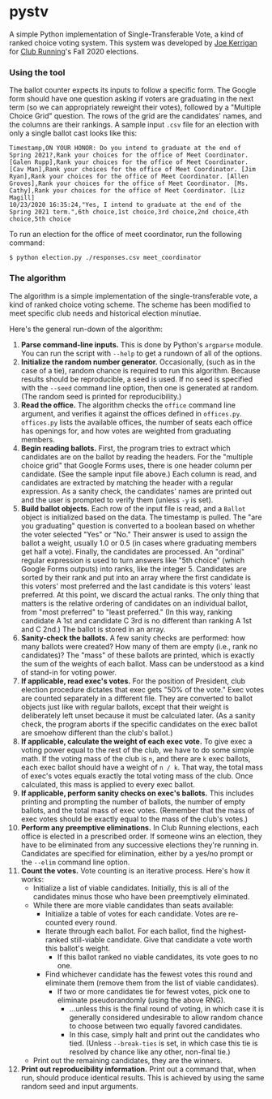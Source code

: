 # pystv
A simple Python implementation of Single-Transferable Vote, a kind of ranked choice voting system.
This system was developed by [Joe Kerrigan](https://github.com/joek13) for [Club Running](http://virginia.clubrunning.org)'s Fall 2020 elections.

### Using the tool
The ballot counter expects its inputs to follow a specific form. The Google form should have one question asking if voters are graduating in the next term (so we can appropriately reweight their votes), followed by a "Multiple Choice Grid" question. The rows of the grid are the candidates' names, and the columns are their rankings. A sample input `.csv` file for an election with only a single ballot cast looks like this:

```csv
Timestamp,ON YOUR HONOR: Do you intend to graduate at the end of Spring 2021?,Rank your choices for the office of Meet Coordinator. [Galen Rupp],Rank your choices for the office of Meet Coordinator. [Cav Man],Rank your choices for the office of Meet Coordinator. [Jim Ryan],Rank your choices for the office of Meet Coordinator. [Allen Groves],Rank your choices for the office of Meet Coordinator. [Ms. Cathy],Rank your choices for the office of Meet Coordinator. [Liz Magill]
10/23/2020 16:35:24,"Yes, I intend to graduate at the end of the Spring 2021 term.",6th choice,1st choice,3rd choice,2nd choice,4th choice,5th choice
```

To run an election for the office of meet coordinator, run the following command:
```
$ python election.py ./responses.csv meet_coordinator
```
### The algorithm
The algorithm is a simple implementation of the single-transferable vote, a kind of ranked choice voting scheme. The scheme has been modified to meet specific club needs and historical election minutiae.

Here's the general run-down of the algorithm:
1. **Parse command-line inputs.** This is done by Python's `argparse` module. You can run the script with `--help` to get a rundown of all of the options.
2. **Initialize the random number generator.** Occasionally, (such as in the case of a tie), random chance is required to run this algorithm. Because results should be reproducible, a seed is used. If no seed is specified with the `--seed` command line option, then one is generated at random. (The random seed is printed for reproducibility.)
3. **Read the office.** The algorithm checks the `office` command line argument, and verifies it against the offices defined in `offices.py`. `offices.py` lists the available offices, the number of seats each office has openings for, and how votes are weighted from graduating members.
4. **Begin reading ballots.** First, the program tries to extract which candidates are on the ballot by reading the headers. For the "multiple choice grid" that Google Forms uses, there is one header column per candidate. (See the sample input file above.) Each column is read, and candidates are extracted by matching the header with a regular expression. As a sanity check, the candidates' names are printed out and the user is prompted to verify them (unless `-y` is set).
5. **Build ballot objects.** Each row of the input file is read, and a `Ballot` object is initialized based on the data. The timestamp is pulled. The "are you graduating" question is converted to a boolean based on whether the voter selected "Yes" or "No." Their answer is used to assign the ballot a weight, usually 1.0 or 0.5 (in cases where graduating members get half a vote). Finally, the candidates are processed. An "ordinal" regular expression is used to turn answers like "5th choice" (which Google Forms outputs) into ranks, like the integer 5. Candidates are sorted by their rank and put into an array where the first candidate is this voters' most preferred and the last candidate is this voters' least preferred. At this point, we discard the actual ranks. The only thing that matters is the relative ordering of candidates on an individual ballot, from "most preferred" to "least preferred." (In this way, ranking candidate A 1st and candidate C 3rd is no different than ranking A 1st and C 2nd.) The ballot is stored in an array.
6. **Sanity-check the ballots.** A few sanity checks are performed: how many ballots were created? How many of them are empty (i.e., rank no candidates)? The "mass" of these ballots are printed, which is exactly the sum of the weights of each ballot. Mass can be understood as a kind of stand-in for voting power.
7. **If applicable, read exec's votes.** For the position of President, club election procedure dictates that exec gets "50% of the vote." Exec votes are counted separately in a different file. They are converted to ballot objects just like with regular ballots, except that their weight is deliberately left unset because it must be calculated later. (As a sanity check, the program aborts if the specific candidates on the exec ballot are smoehow different than the club's ballot.)
8. **If applicable, calculate the weight of each exec vote.** To give exec a voting power equal to the rest of the club, we have to do some simple math. If the voting mass of the club is `n`, and there are `k` exec ballots, each exec ballot should have a weight of `n / k`. That way, the total mass of exec's votes equals exactly the total voting mass of the club. Once calculated, this mass is applied to every exec ballot.
9. **If applicable, perform sanity checks on exec's ballots.** This includes printing and prompting the number of ballots, the number of empty ballots, and the total mass of exec votes. (Remember that the mass of exec votes should be exactly equal to the mass of the club's votes.)
10. **Perform any preemptive eliminations.** In Club Running elections, each office is elected in a prescribed order. If someone wins an election, they have to be eliminated from any successive elections they're running in. Candidates are specified for elimination, either by a yes/no prompt or the `--elim` command line option.
11. **Count the votes.** Vote counting is an iterative process. Here's how it works:
    - Initialize a list of viable candidates. Initially, this is all of the candidates minus those who have been preemptively eliminated.
    - While there are more viable candidates than seats available:
        - Initialize a table of votes for each candidate. Votes are re-counted every round.
        - Iterate through each ballot. For each ballot, find the highest-ranked still-viable candidate. Give that candidate a vote worth this ballot's weight.
            - If this ballot ranked no viable candidates, its vote goes to no one.
        - Find whichever candidate has the fewest votes this round and eliminate them (remove them from the list of viable candidates).
            - If two or more candidates tie for fewest votes, pick one to eliminate pseudorandomly (using the above RNG).
                - ...unless this is the final round of voting, in which case it is generally considered undesirable to allow random chance to choose between two equally favored candidates.
                - In this case, simply halt and print out the candidates who tied. (Unless `--break-ties` is set, in which case this tie is resolved by chance like any other,  non-final tie.)
    - Print out the remaining candidates, they are the winners.
12. **Print out reproducibility information.** Print out a command that, when run, should produce identical results. This is achieved by using the same random seed and input arguments.